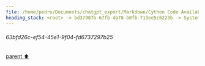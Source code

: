 ```yaml
---
file: /home/pedro/Documents/chatgpt_export/Markdown/Cython Code Availability.md
heading_stack: <root> -> bd37907b-67fb-4b78-b0fb-713ee5c6223b -> System -> 63bfd26c-ef54-45e1-9f04-fd6737297b25
---
```

###### 63bfd26c-ef54-45e1-9f04-fd6737297b25
[parent ⬆️](#bd37907b-67fb-4b78-b0fb-713ee5c6223b)
